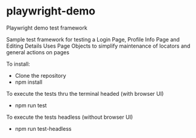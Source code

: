 # playwright-demo
Playwright demo test framework

Sample test framework for testing a Login Page, Profile Info Page and Editing Details 
Uses Page Objects to simplify maintenance of locators and general actions on pages 

To install:
- Clone the repository
- npm install

To execute the tests thru the terminal headed (with browser UI)
- npm run test

To execute the tests headless (without browser UI)
- npm run test-headless